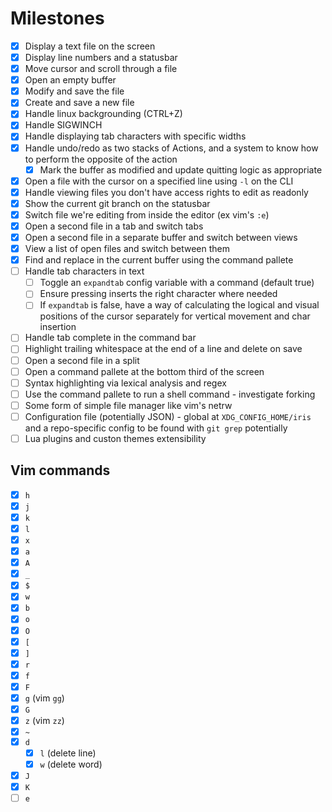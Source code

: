 # Milestones

* [x] Display a text file on the screen
* [x] Display line numbers and a statusbar
* [x] Move cursor and scroll through a file
* [x] Open an empty buffer
* [x] Modify and save the file
* [x] Create and save a new file
* [x] Handle linux backgrounding (CTRL+Z)
* [x] Handle SIGWINCH
* [x] Handle displaying tab characters with specific widths
* [x] Handle undo/redo as two stacks of Actions, and a system to know how
    to perform the opposite of the action
    * [x] Mark the buffer as modified and update quitting logic as appropriate
* [x] Open a file with the cursor on a specified line using `-l` on the CLI
* [x] Handle viewing files you don't have access rights to edit as readonly
* [x] Show the current git branch on the statusbar
* [x] Switch file we're editing from inside the editor (ex vim's `:e`)
* [x] Open a second file in a tab and switch tabs
* [x] Open a second file in a separate buffer and switch between views
* [x] View a list of open files and switch between them
* [x] Find and replace in the current buffer using the command pallete
* [ ] Handle tab characters in text
    * [ ] Toggle an `expandtab` config variable with a command (default true)
    * [ ] Ensure pressing <TAB> inserts the right character where needed
    * [ ] If `expandtab` is false, have a way of calculating the logical
    and visual positions of the cursor separately for vertical movement and
    char insertion
* [ ] Handle tab complete in the command bar
* [ ] Highlight trailing whitespace at the end of a line and delete on save
* [ ] Open a second file in a split
* [ ] Open a command pallete at the bottom third of the screen
* [ ] Syntax highlighting via lexical analysis and regex
* [ ] Use the command pallete to run a shell command - investigate forking
* [ ] Some form of simple file manager like vim's netrw
* [ ] Configuration file (potentially JSON) - global at `XDG_CONFIG_HOME/iris`
    and a repo-specific config to be found with `git grep` potentially
* [ ] Lua plugins and custon themes extensibility

## Vim commands

* [x] `h`
* [x] `j`
* [x] `k`
* [x] `l`
* [x] `x`
* [x] `a`
* [x] `A`
* [x] `_`
* [x] `$`
* [x] `w`
* [x] `b`
* [x] `o`
* [x] `O`
* [x] `[`
* [x] `]`
* [x] `r`
* [x] `f`
* [x] `F`
* [x] `g` (vim `gg`)
* [x] `G`
* [x] `z` (vim `zz`)
* [x] `~`
* [x] `d`
    * [x] `l` (delete line)
    * [x] `w` (delete word)
* [x] `J`
* [x] `K`
* [ ] `e`
